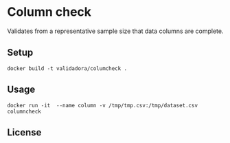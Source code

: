 # Column check
Validates from a representative sample size that data columns are complete.

## Setup

```console
docker build -t validadora/columcheck .
```

## Usage

```console
docker run -it  --name column -v /tmp/tmp.csv:/tmp/dataset.csv columncheck
```

## License
